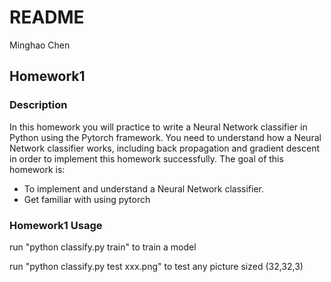 # README

Minghao Chen

## Homework1

### Description
In this homework you will practice to write a Neural Network classifier in Python using the Pytorch framework. You need to understand how a Neural Network classifier works, including back propagation and gradient descent in order to implement this homework successfully. The goal of this homework is: 

- To implement and understand a Neural Network classifier. 
- Get familiar with using pytorch  

### Homework1 Usage

run "python classify.py train" to train a model

run "python classify.py test xxx.png" to test any picture sized (32,32,3)

